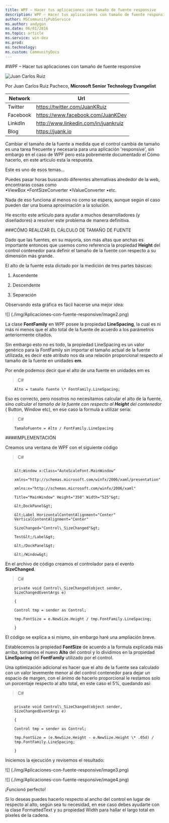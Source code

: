 ```yaml
---
title: WPF – Hacer tus aplicaciones con tamaño de fuente responsive
description: WPF – Hacer tus aplicaciones con tamaño de fuente responsive
author: MSCommunityPubService
ms.author: andygon
ms.date: 06/01/2016
ms.topic: article
ms.service: win-dev
ms.prod: 
ms.technology:
ms.custom: CommunityDocs
---
```


#WPF – Hacer tus aplicaciones con tamaño de fuente responsive

![Juan Carlos Ruiz ](http://gravatar.com/avatar/2c36e6ebd9b4d33c3e9a0362607b3e57?s=150)
<!-- -->

Por Juan Carlos Ruiz Pacheco, **Microsoft Senior Technology Evangelist**

  Network   | Url
  ----------|----------------------------------------
  Twitter   | https://twitter.com/JuanKRuiz
  Facebook  | https://www.facebook.com/JuanKDev
  LinkdIn   | http://www.linkedin.com/in/juankruiz
  Blog      | https://juank.io


Cambiar el tamaño de la fuente a medida que el control cambia de tamaño
es una tarea frecuente y necesaria para una aplicación 'responsive', sin
embargo en el caso de WPF pero esta pobremente documentado el Cómo
hacerlo, en este articulo esta la respuesta.

Este es uno de esos temas…

Puedes pasar horas buscando diferentes alternativas alrededor de la web,
encontraras cosas como\
•ViewBox •FontSizeConverter •IValueConverter •etc.

Nada de eso funciona al menos no como se espera, aunque según el caso
pueden dar una buena aproximación a la solución.

He escrito este artículo para ayudar a muchos desarrolladores (y
diseñadores) a resolver este problema de manera definitiva.

###CÓMO REALIZAR EL CÁLCULO DE TAMAÑO DE FUENTE


Dado que las fuentes, en su mayoría, son más altas que anchas es
importante entonces que usemos como referencia la propiedad **Height**
del control contenedor para definir el tamaño de la fuente con respecto
a su dimensión más grande.

El alto de la fuente esta dictado por la medición de tres partes
básicas:

1.  Ascendente

2.  Descendente

3.  Separación

Observando esta gráfica es fácil hacerse una mejor idea:

![] (./img/Aplicaciones-con-fuente-responsive/image2.png)

La clase **FontFamily** en WPF posee la propiedad **LineSpacing**, la
cual es ni más ni menos que el alto total de la fuente de acuerdo a los
parámetros anteriormente citados.

Sin embargo esto no es todo, la propiedad LineSpacing es un valor
genérico para la FontFamily sin importar el tamaño actual de la fuente
utilizada, es decir este atributo nos da una relación proporcional
respecto al tamaño de la fuente en unidades **em**.

Por ende podemos decir que el alto de una fuente en unidades em es

>C\#


```
    Alto = tamaño fuente \* FontFamily.LineSpacing;
```
Eso es correcto, pero nosotros no necesitamos calcular el alto de la
fuente, sino *calcular el tamaño de la fuente con respecto al **Height**
del contenedor* ( Button, Window etc), en ese caso la formula a utilizar
sería:

>C\#


```
    TamañoFuente = Alto / FontFamily.LineSpacing
```
####IMPLEMENTACIÓN


Creamos una ventana de WPF con el siguiente código

>C\#

```

    &lt;Window x:Class="AutoScaleFont.MainWindow"

    xmlns="http://schemas.microsoft.com/winfx/2006/xaml/presentation"

    xmlns:x="http://schemas.microsoft.com/winfx/2006/xaml"

    Title="MainWindow" Height="350" Width="525"&gt;

    &lt;DockPanel&gt;

    &lt;Label HorizontalContentAlignment="Center"
    VerticalContentAlignment="Center"

    SizeChanged="Control\_SizeChanged"&gt;

    Test&lt;/Label&gt;

    &lt;/DockPanel&gt;

    &lt;/Window&gt;
```



En el archivo de código creamos el controlador para el evento
**SizeChanged**.

>C\#

```
    private void Control\_SizeChanged(object sender,
    SizeChangedEventArgs e)

    {

    Control tmp = sender as Control;

    tmp.FontSize = e.NewSize.Height / tmp.FontFamily.LineSpacing;

    }
```

El código se explica a si mismo, sin embargo haré una ampliación breve.

Establecemos la propiedad **FontSize** de acuerdo a la formula explicada
más arriba, tomamos el nuevo **Alto** del control y lo dividimos en la
propiedad **LineSpacing** del **FontFamily** utilizado por el control.

Una optimización adicional es hacer que el alto de la fuente sea
calculado con un valor levemente menor al del control contenedor para
dejar un espacio de margen, con el ánimo de hacerlo proporcional le
restamos solo un porcentaje respecto al alto total, en este caso el 5%,
quedando así:

>C\#

```

    private void Control\_SizeChanged(object sender,
    SizeChangedEventArgs e)

    {

    Control tmp = sender as Control;

    tmp.FontSize = (e.NewSize.Height - e.NewSize.Height \* .05d) /
    tmp.FontFamily.LineSpacing;

    }
```

Iniciemos la ejecución y revisemos el resultado:

![] (./img/Aplicaciones-con-fuente-responsive/image3.png)

![] (./img/Aplicaciones-con-fuente-responsive/image4.png)

¡Funcionó perfecto!

Si lo deseas puedes hacerlo respecto al ancho del control en lugar de
respecto al alto, según sea tu necesidad, en ese caso debes ayudarte con
la clase FormattedText y su propiedad Width para hallar el largo total
en pixeles de la cadena.




